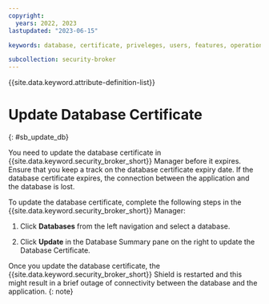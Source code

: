 ```yaml
---
copyright:
  years: 2022, 2023
lastupdated: "2023-06-15"

keywords: database, certificate, priveleges, users, features, operations, application

subcollection: security-broker
---
```


{{site.data.keyword.attribute-definition-list}}

# Update Database Certificate
{: #sb_update_db}

You need to update the database certificate in {{site.data.keyword.security_broker_short}} Manager before it expires. Ensure that you keep a track on the database certificate expiry date. If the database certificate expires, the connection between the application and the database is lost. 

To update the database certificate, complete the following steps in the {{site.data.keyword.security_broker_short}} Manager:

1. Click **Databases** from the left navigation and select a database.

2. Click **Update** in the Database Summary pane on the right to update the Database Certificate.

Once you update the database certificate, the {{site.data.keyword.security_broker_short}} Shield is restarted and this might result in a brief outage of connectivity between the database and the application.
{: note}

